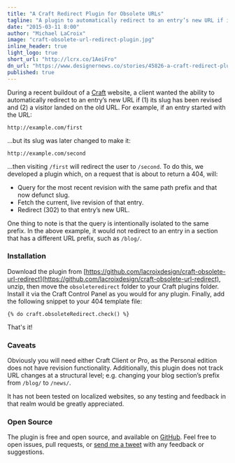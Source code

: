 ```yaml
---
title: "A Craft Redirect Plugin for Obsolete URLs"
tagline: "A plugin to automatically redirect to an entry’s new URL if its slug has been revised."
date: "2015-03-11 8:00"
author: "Michael LaCroix"
image: "craft-obsolete-url-redirect-plugin.jpg"
inline_header: true
light_logo: true
short_url: "http://lcrx.co/1AeiFro"
dn_url: "https://www.designernews.co/stories/45826-a-craft-redirect-plugin-for-obsolete-urls"
published: true
---
```


During a recent buildout of a [Craft](http://buildwithcraft.com/) website, a client wanted the ability to automatically redirect to an entry’s new URL if (1) its slug has been revised and (2) a visitor landed on the old URL. For example, if an entry started with the URL:

```
http://example.com/first
```

...but its slug was later changed to make it:

```
http://example.com/second
```

...then visiting `/first` will redirect the user to `/second`. To do this, we developed a plugin which, on a request that is about to return a 404, will:

- Query for the most recent revision with the same path prefix and that now defunct slug.
- Fetch the current, live revision of that entry.
- Redirect (302) to that entry’s new URL.

One thing to note is that the query is intentionally isolated to the same prefix. In the above example, it would not redirect to an entry in a section that has a different URL prefix, such as `/blog/`.

### Installation

Download the plugin from [https://github.com/lacroixdesign/craft-obsolete-url-redirect](https://github.com/lacroixdesign/craft-obsolete-url-redirect), unzip, then move the `obsoleteredirect` folder to your Craft plugins folder. Install it via the Craft Control Panel as you would for any plugin. Finally, add the following snippet to your 404 template file:

```language-twig
{% do craft.obsoleteRedirect.check() %}
```

That's it!

### Caveats

Obviously you will need either Craft Client or Pro, as the Personal edition does not have revision functionality. Additionally, this plugin does not track URL changes at a structural level; e.g. changing your blog section’s prefix from `/blog/` to `/news/`.

It has not been tested on localized websites, so any testing and feedback in that realm would be greatly appreciated.

### Open Source

The plugin is free and open source, and available on [GitHub](https://github.com/lacroixdesign/craft-obsolete-url-redirect). Feel free to open issues, pull requests, or <a href="https://twitter.com/intent/tweet?text=@iamlacroix" target="_blank">send me a tweet</a> with any feedback or suggestions.
